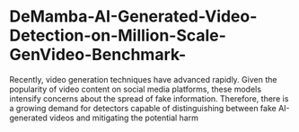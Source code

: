 # DeMamba-AI-Generated-Video-Detection-on-Million-Scale-GenVideo-Benchmark-
Recently, video generation techniques have advanced rapidly. Given the popularity of video content on social media platforms, these models intensify concerns about the spread of fake information. Therefore, there is a growing demand for detectors capable of distinguishing between fake AI-generated videos and mitigating the potential harm 
